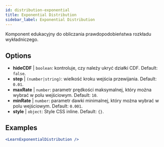```yaml
---
id: distribution-exponential
title: Exponential Distribution
sidebar_label: Exponential Distribution
---
```


Komponent edukacyjny do obliczania prawdopodobieństwa rozkładu wykładniczego.

## Options

* __hideCDF__ | `boolean`: kontroluje, czy należy ukryć działki CDF. Default: `false`.
* __step__ | `(number|string)`: wielkość kroku wejścia przewijania. Default: `0.01`.
* __maxRate__ | `number`: parametr prędkości maksymalnej, który można wybrać w polu wejściowym. Default: `10`.
* __minRate__ | `number`: parametr dawki minimalnej, który można wybrać w polu wejściowym. Default: `0.001`.
* __style__ | `object`: Style CSS inline. Default: `{}`.


## Examples

```jsx live
<LearnExponentialDistribution />
```

